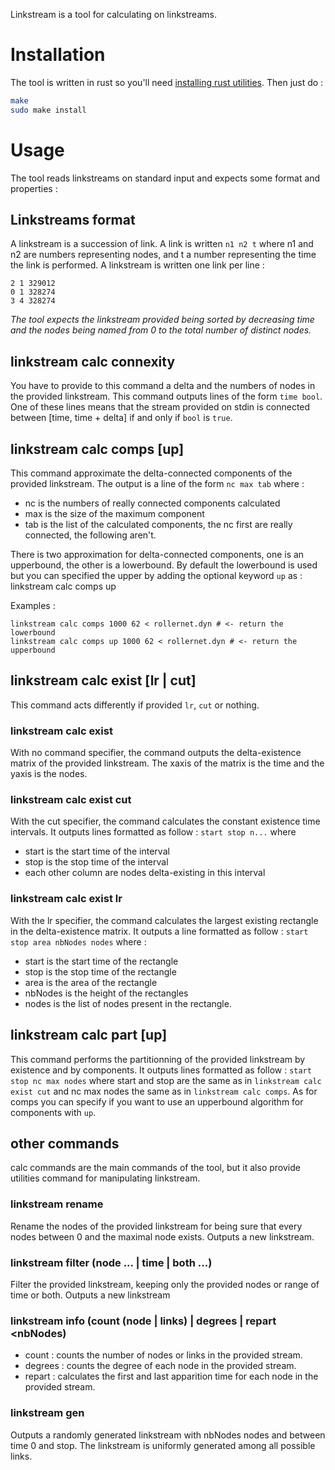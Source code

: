 Linkstream is a tool for calculating on linkstreams.

# Installation
The tool is written in rust so you'll need [installing rust utilities](https://www.rust-lang.org/downloads.html).
Then just do :
```bash
make
sudo make install
```


# Usage
The tool reads linkstreams on standard input and expects some format and properties :
## Linkstreams format
A linkstream is a succession of link.
A link is written ```n1 n2 t``` where n1 and n2 are numbers representing nodes, and t a number representing the time the link is performed.
A linkstream is written one link per line :
```
2 1 329012
0 1 328274
3 4 328274
```
*The tool expects the linkstream provided being sorted by decreasing time and the nodes being named from 0 to the total number of distinct nodes.*

## linkstream calc connexity <delta> <nbNodes>
You have to provide to this command a delta and the numbers of nodes in the provided linkstream.
This command outputs lines of the form ```time bool```. One of these lines means that the stream provided on stdin is connected between [time, time + delta] if and only if ```bool``` is ```true```.


## linkstream calc comps [up] <delta> <nbNodes>
This command approximate the delta-connected components of the provided linkstream.
The output is a line of the form ```nc max tab``` where :
* nc is the numbers of really connected components calculated
* max is the size of the maximum component
* tab is the list of the calculated components, the nc first are really connected, the following aren't.

There is two approximation for delta-connected components, one is an upperbound, the other is a lowerbound. By default the lowerbound is used but you can specified the upper by adding the optional keyword ```up``` as : linkstream calc comps up <delta> <nbNodes>

Examples :
```
linkstream calc comps 1000 62 < rollernet.dyn # <- return the lowerbound
linkstream calc comps up 1000 62 < rollernet.dyn # <- return the upperbound
```

## linkstream calc exist [lr | cut] <delta> <nbNodes>
This command acts differently if provided ```lr```, ```cut``` or nothing.

### linkstream calc exist <delta> <nbNodes>
With no command specifier, the command outputs the delta-existence matrix of the provided linkstream. The xaxis of the matrix is the time and the yaxis is the nodes.

### linkstream calc exist cut <delta> <nbNodes>
With the cut specifier, the command calculates the constant existence time intervals. It outputs lines formatted as follow : ```start stop n...``` where
* start is the start time of the interval
* stop is the stop time of the interval
* each other column are nodes delta-existing in this interval

### linkstream calc exist lr <delta> <nbNodes>
With the lr specifier, the command calculates the largest existing rectangle in the delta-existence matrix. It outputs a line formatted as follow : ```start stop area nbNodes nodes``` where :
* start is the start time of the rectangle
* stop is the stop time of the rectangle
* area is the area of the rectangle
* nbNodes is the height of the rectangles
* nodes is the list of nodes present in the rectangle.

## linkstream calc part [up] <delta> <nbNodes>
This command performs the partitionning of the provided linkstream by existence and by components.
It outputs lines formatted as follow : ```start stop nc max nodes``` where start and stop are the same as in ```linkstream calc exist cut``` and nc max nodes the same as in ```linkstream calc comps```.
As for comps you can specify if you want to use an upperbound algorithm for components with ```up```.

## other commands
calc commands are the main commands of the tool, but it also provide utilities command for manipulating linkstream.

### linkstream rename
Rename the nodes of the provided linkstream for being sure that every nodes between 0 and the maximal node exists.
Outputs a new linkstream.

### linkstream filter (node <node>... | time <start> <stop> | both <start> <stop> <node>...)
Filter the provided linkstream, keeping only the provided nodes or range of time or both.
Outputs a new linkstream

### linkstream info (count (node | links) | degrees <nbNodes> | repart <nbNodes)
* count : counts the number of nodes or links in the provided stream.
* degrees : counts the degree of each node in the provided stream.
* repart : calculates the first and last apparition time for each node in the provided stream.

### linkstream gen <nbNodes> <stop> <proba>
Outputs a randomly generated linkstream with nbNodes nodes and between time 0 and stop.
The linkstream is uniformly generated among all possible links.
